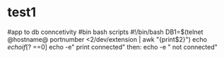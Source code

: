 # test1
#app to db conncetivity
#bin bash scripts
#!/bin/bash
DB1=$(telnet @hostname@ portnumber <2/dev/extension | awk "{print$2}")
echo $echo
if [$? ==0]
echo -e" print connected"
then:
echo -e " not connected"
